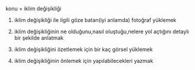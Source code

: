 konu = iklim değişikliği

1) iklim değişikliği ile ilgili göze batan(iyi anlamda) fotoğraf yüklemek

2) iklim değişikliğinin ne olduğunu,nasıl oluştuğu,nelere yol açtığını detaylı bir şekilde anlatmak

3) iklim değişikliğini özetlemek için bir kaç görsel yüklemek

4) iklim değişikliğinin önlemek için yapılabilecekleri yazmak


































































   
